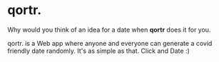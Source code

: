 # qortr.
Why would you think of an idea for a date when **qortr** does it for you.

qortr. is a Web app where anyone and everyone can generate a covid friendly date randomly. It's as simple as that. Click and Date :)
